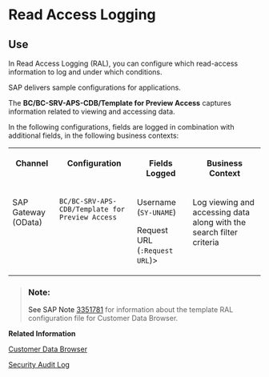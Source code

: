 <!-- loio1fcb7069716a4e6cb17b312189c79b0c -->

# Read Access Logging



<a name="loio1fcb7069716a4e6cb17b312189c79b0c__section_ewl_nsk_byb"/>

## Use

In Read Access Logging \(RAL\), you can configure which read-access information to log and under which conditions.

SAP delivers sample configurations for applications.

The **BC/BC-SRV-APS-CDB/Template for Preview Access** captures information related to viewing and accessing data.

In the following configurations, fields are logged in combination with additional fields, in the following business contexts:


<table>
<tr>
<th valign="top">

Channel



</th>
<th valign="top">

Configuration



</th>
<th valign="top">

Fields Logged



</th>
<th valign="top">

Business Context



</th>
</tr>
<tr>
<td valign="top">

SAP Gateway \(OData\)



</td>
<td valign="top">

`BC/BC-SRV-APS-CDB/Template for Preview Access` 



</td>
<td valign="top">

Username \(`SY-UNAME`\)

Request URL \(`:Request URL`\)\>



</td>
<td valign="top">

Log viewing and accessing data along with the search filter criteria



</td>
</tr>
</table>

> ### Note:  
> See SAP Note [3351781](https://me.sap.com/notes/3351781) for information about the template RAL configuration file for Customer Data Browser.

**Related Information**  


[Customer Data Browser](customer-data-browser-c570bf8.md)

[Security Audit Log](security-audit-log-d2167ac.md "")

